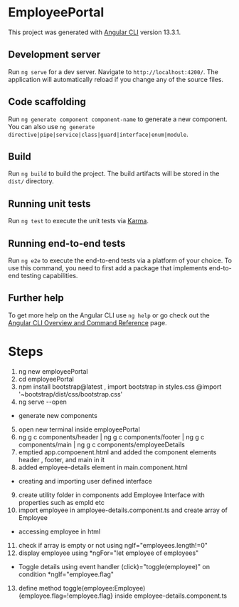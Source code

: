 # EmployeePortal

This project was generated with [Angular CLI](https://github.com/angular/angular-cli) version 13.3.1.

## Development server

Run `ng serve` for a dev server. Navigate to `http://localhost:4200/`. The application will automatically reload if you change any of the source files.

## Code scaffolding

Run `ng generate component component-name` to generate a new component. You can also use `ng generate directive|pipe|service|class|guard|interface|enum|module`.

## Build

Run `ng build` to build the project. The build artifacts will be stored in the `dist/` directory.

## Running unit tests

Run `ng test` to execute the unit tests via [Karma](https://karma-runner.github.io).

## Running end-to-end tests

Run `ng e2e` to execute the end-to-end tests via a platform of your choice. To use this command, you need to first add a package that implements end-to-end testing capabilities.

## Further help

To get more help on the Angular CLI use `ng help` or go check out the [Angular CLI Overview and Command Reference](https://angular.io/cli) page.

# Steps

1. ng new employeePortal  
2. cd employeePortal
3. npm install bootstrap@latest , import bootstrap in styles.css @import '~bootstrap/dist/css/bootstrap.css'
4. ng serve --open

* generate new components

5. open new terminal inside employeePortal
6. ng g c components/header | ng g c components/footer | ng g c components/main  | ng g c components/employeeDetails
7. emptied app.compoenent.html and added the component elements header , footer, and main in it
8. added employee-details element in main.component.html

* creating and importing user defined interface

9. create utility folder in components add Employee Interface with properties such as empId etc
10. import employee in amployee-details.component.ts and create array of Employee

* accessing employee in html 

11. check if array is empty or not using ngIf="employees.length!=0"
12. display employee using *ngFor="let employee of employees"

* Toggle details using event handler (click)="toggle(employee)" on condition *ngIf="employee.flag"
13. define method toggle(employee:Employee){employee.flag=!employee.flag} inside employee-details.component.ts
